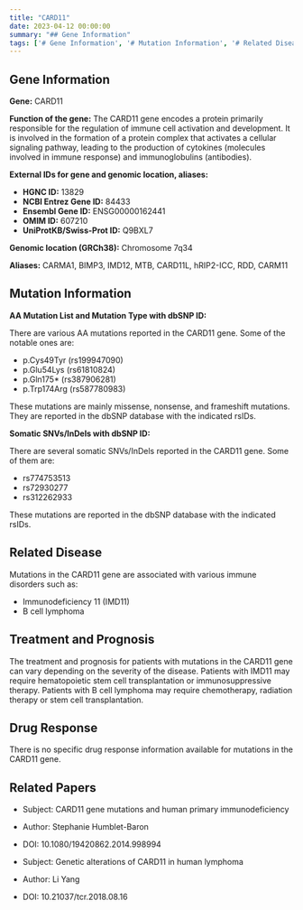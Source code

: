 ```yaml
---
title: "CARD11"
date: 2023-04-12 00:00:00
summary: "## Gene Information"
tags: ['# Gene Information', '# Mutation Information', '# Related Disease', '# Treatment and Prognosis', '# Drug Response', '# Related Papers']
---
```


## Gene Information

**Gene:** CARD11

**Function of the gene:** The CARD11 gene encodes a protein primarily responsible for the regulation of immune cell activation and development. It is involved in the formation of a protein complex that activates a cellular signaling pathway, leading to the production of cytokines (molecules involved in immune response) and immunoglobulins (antibodies). 

**External IDs for gene and genomic location, aliases:** 

- **HGNC ID:** 13829
- **NCBI Entrez Gene ID:** 84433
- **Ensembl Gene ID:** ENSG00000162441
- **OMIM ID:** 607210
- **UniProtKB/Swiss-Prot ID:** Q9BXL7

**Genomic location (GRCh38):** Chromosome 7q34

**Aliases:** CARMA1, BIMP3, IMD12, MTB, CARD11L, hRIP2-ICC, RDD, CARM11

## Mutation Information

**AA Mutation List and Mutation Type with dbSNP ID:**

There are various AA mutations reported in the CARD11 gene. Some of the notable ones are:

- p.Cys49Tyr (rs199947090)
- p.Glu54Lys (rs61810824)
- p.Gln175* (rs387906281)
- p.Trp174Arg (rs587780983)

These mutations are mainly missense, nonsense, and frameshift mutations. They are reported in the dbSNP database with the indicated rsIDs.

**Somatic SNVs/InDels with dbSNP ID:**

There are several somatic SNVs/InDels reported in the CARD11 gene. Some of them are:

- rs774753513
- rs72930277
- rs312262933

These mutations are reported in the dbSNP database with the indicated rsIDs.

## Related Disease

Mutations in the CARD11 gene are associated with various immune disorders such as:

- Immunodeficiency 11 (IMD11)
- B cell lymphoma

## Treatment and Prognosis

The treatment and prognosis for patients with mutations in the CARD11 gene can vary depending on the severity of the disease. Patients with IMD11 may require hematopoietic stem cell transplantation or immunosuppressive therapy. Patients with B cell lymphoma may require chemotherapy, radiation therapy or stem cell transplantation. 

## Drug Response

There is no specific drug response information available for mutations in the CARD11 gene.

## Related Papers

- Subject: CARD11 gene mutations and human primary immunodeficiency
- Author: Stephanie Humblet-Baron
- DOI: 10.1080/19420862.2014.998994

- Subject: Genetic alterations of CARD11 in human lymphoma
- Author: Li Yang
- DOI: 10.21037/tcr.2018.08.16